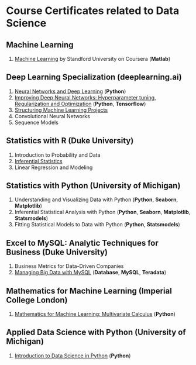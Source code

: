 # Course Certificates related to **Data Science**

## Machine Learning
1. [Machine Learning](https://www.coursera.org/account/accomplishments/verify/NX6W7ZCLVYSF) by Standford University on Coursera (**Matlab**)

## Deep Learning Specialization (deeplearning.ai)
1. [Neural Networks and Deep Learning](https://www.coursera.org/account/accomplishments/verify/HQ6JNV3JYP8K) (**Python**)
2. [Improving Deep Neural Networks: Hyperparameter tuning, Regularization and Optimization](https://www.coursera.org/account/accomplishments/verify/JFPSS8TP9L49) (**Python**, **Tensorflow**)
3. [Structuring Machine Learning Projects](https://www.coursera.org/account/accomplishments/verify/Y2L5MTWFHFM4)
4. Convolutional Neural Networks 
5. Sequence Models 

## Statistics with R (Duke University)
1. Introduction to Probability and Data 
2. [Inferential Statistics](https://www.coursera.org/account/accomplishments/certificate/FD9B2654DAF3) 
3. Linear Regression and Modeling 

## Statistics with Python (University of Michigan) 
1. Understanding and Visualizing Data with Python (**Python**, **Seaborn**, **Matplotlib**)
2. Inferential Statistical Analysis with Python (**Python**, **Seaborn**, **Matplotlib**, **Statsmodels**)
3. Fitting Statistical Models to Data with Python (**Python**, **Statsmodels**)

## Excel to MySQL: Analytic Techniques for Business (Duke University)
1. Business Metrics for Data-Driven Companies 
2. [Managing Big Data with MySQL](https://www.coursera.org/account/accomplishments/verify/QYH8RAWKE7QP) (**Database**, **MySQL**, **Teradata**) 

## Mathematics for Machine Learning (Imperial College London)
1. [Mathematics for Machine Learning: Multivariate Calculus](https://www.coursera.org/account/accomplishments/verify/8MWMBXKLTBM8) (**Python**)

## Applied Data Science with Python (University of Michigan)
1. [Introduction to Data Science in Python](https://www.coursera.org/account/accomplishments/verify/D9MBTQB9XTE8) (**Python**)
